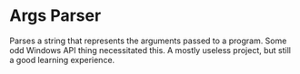 # Args Parser
Parses a string that represents the arguments passed to a program. Some odd Windows API thing necessitated this. A mostly useless project, but still a good learning experience.
